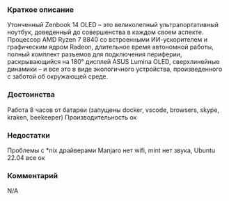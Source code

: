 ### **Краткое описание**
Утонченный Zenbook 14 OLED – это великолепный ультрапортативный ноутбук, доведенный до совершенства в каждом своем аспекте. Процессор AMD Ryzen 7 8840 со встроенными ИИ-ускорителем и графическим ядром Radeon, длительное время автономной работы, полный комплект разъемов для подключения периферии, раскрывающийся на 180° дисплей ASUS Lumina OLED, сверхлинейные динамики – и все это в виде экологичного устройства, произведенного с заботой об окружающей среде.

### **Достоинства**
Работа 8 часов от батареи (запущены docker, vscode, browsers, skype, kraken, beekeeper) Производительность ок

### **Недостатки**
Проблемы с *nix драйверами Manjaro нет wifi, mint нет звука, Ubuntu 22.04 все ок

### **Комментарий**
N/A

